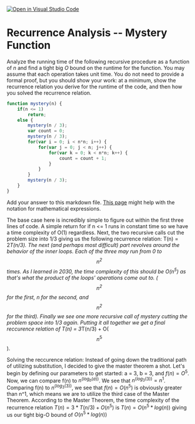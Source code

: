[![Open in Visual Studio Code](https://classroom.github.com/assets/open-in-vscode-718a45dd9cf7e7f842a935f5ebbe5719a5e09af4491e668f4dbf3b35d5cca122.svg)](https://classroom.github.com/online_ide?assignment_repo_id=11974149&assignment_repo_type=AssignmentRepo)
# Recurrence Analysis -- Mystery Function

Analyze the running time of the following recursive procedure as a function of
$n$ and find a tight big $O$ bound on the runtime for the function. You may
assume that each operation takes unit time. You do not need to provide a formal
proof, but you should show your work: at a minimum, show the recurrence relation
you derive for the runtime of the code, and then how you solved the recurrence
relation.

```javascript
function mystery(n) {
    if(n <= 1)
        return;
    else {
        mystery(n / 3);
        var count = 0;
        mystery(n / 3);
        for(var i = 0; i < n*n; i++) {
            for(var j = 0; j < n; j++) {
                for(var k = 0; k < n*n; k++) {
                    count = count + 1;
                }
            }
        }
        mystery(n / 3);
    }
}
```

Add your answer to this markdown file. [This
page](https://docs.github.com/en/get-started/writing-on-github/working-with-advanced-formatting/writing-mathematical-expressions)
might help with the notation for mathematical expressions.

The base case here is incredibly simple to figure out within the first three lines of code. A simple return for if n <= 1 runs in constant time so we have a time complexity of O(1) regardless. Next, the two recursive calls cut the problem size into 1/3 giving us the following recurrence relation: T(n) = 2*T(n/3). The next (and perhaps most difficult) part revolves around the behavior of the inner loops. Each of the three may run from 0 to $$n^2$$ times. As I learned in 2030, the time complexity of this should be O($n^5$) as that's what the product of the loops' operations come out to. ($$n^2$$ for the first, n for the second, and $$n^2$$ for the third). Finally we see one more recursive call of mystery cutting the problem space into 1/3 again. Putting it all together we get a final reccurence relation of T(n) = 3*T(n/3) + O($$n^5$$).

Solving the reccurence relation: Instead of going down the traditional path of utilizing substitution, I decided to give the master theorem a shot. Let's begin by defining our parameters to get started: a = 3, b = 3, and $f(n) = O^5$. Now, we can compare f(n) to $n^(log_{b}(a))$. We see that $n^(log_{3}(3)) = n^1$. Comparing f(n) to $n^(log_{3}(3))$, we see that $f(n) = O(n^5)$ is obviously greater than n^1, which means we are to utilize the third case of the Master Theorem. According to the Master Theorem, the time complexity of the recurrence relation $T(n) = 3*T(n/3) + O(n^5)$ is $T(n) = O(n^5 * log(n))$ giving us our tight big-O bound of $O(n^5 * log(n))$
